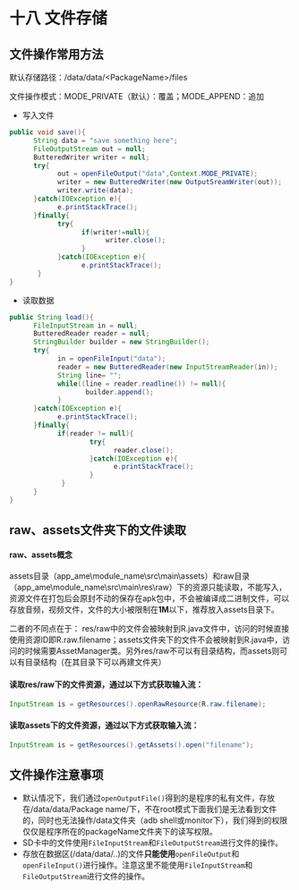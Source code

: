# 十八 文件存储

## 文件操作常用方法

默认存储路径：/data/data/\<PackageName\>/files

文件操作模式：MODE_PRIVATE（默认）：覆盖；MODE_APPEND：追加

- 写入文件

```java
public void save(){
      String data = "save something here";
      FileOutputStream out = null;
      ButteredWriter writer = null;
      try{
            out = openFileOutput("data",Context.MODE_PRIVATE);
            writer = new ButteredWriter(new OutputSreamWriter(out));
            writer.write(data);
      }catch(IOException e){
            e.printStackTrace();
      }finally{
            try{
                  if(writer!=null){
                        writer.close();
                  }
            }catch(IOException e){
                  e.printStackTrace();
       }
}
```

- 读取数据

```java
public String load(){
      FileInputStream in = null;
      ButteredReader reader = null;
      StringBuilder builder = new StringBuilder();
      try{
            in = openFileInput("data");
            reader = new ButteredReader(new InputStreamReader(in));
            String line= "";
            while((line = reader.readline()) != null){
                   builder.append();
            }
      }catch(IOException e){
            e.printStackTrace();
      }finally{
            if(reader != null){
                    try{
                          reader.close();
                    }catch(IOException e){
                          e.printStackTrace();
                    }
             }
      }
}
```

## raw、assets文件夹下的文件读取

#### raw、assets概念

assets目录（app_ame\module_name\src\main\assets）和raw目录（app_ame\module_name\src\main\res\raw）下的资源只能读取，不能写入，资源文件在打包后会原封不动的保存在apk包中，不会被编译成二进制文件，可以存放音频，视频文件，文件的大小被限制在**1M**以下，推荐放入assets目录下。

二者的不同点在于：
res/raw中的文件会被映射到R.java文件中，访问的时候直接使用资源ID即R.raw.filename；assets文件夹下的文件不会被映射到R.java中，访问的时候需要AssetManager类。另外res/raw不可以有目录结构，而assets则可以有目录结构（在其目录下可以再建文件夹）

#### 读取res/raw下的文件资源，通过以下方式获取输入流：

```java
InputStream is = getResources().openRawResource(R.raw.filename);
```

#### 读取assets下的文件资源，通过以下方式获取输入流：

```java
InputStream is = getResources().getAssets().open("filename");
```

## 文件操作注意事项

- 默认情况下，我们通过`openOutputFile()`得到的是程序的私有文件，存放在/data/data/Package name/下，不在root模式下面我们是无法看到文件的，同时也无法操作/data文件夹（adb shell或monitor下），我们得到的权限仅仅是程序所在的packageName文件夹下的读写权限。 
- SD卡中的文件使用`FileInputStream`和`FileOutputStream`进行文件的操作。
- 存放在数据区(/data/data/..)的文件**只能使用**`openFileOutput`和`openFileInput()`进行操作。注意这里不能使用`FileInputStream`和`FileOutputStream`进行文件的操作。